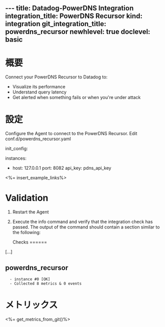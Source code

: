 --- title: Datadog-PowerDNS Integration integration_title: PowerDNS Recursor kind: integration git_integration_title: powerdns_recursor newhlevel: true
doclevel: basic
---

# 概要

Connect your PowerDNS Recursor to Datadog to:

* Visualize its performance
* Understand query latency
* Get alerted when something fails or when you're under attack

# 設定

Configure the Agent to connect to the PowerDNS Recursor. Edit conf.d/powerdns_recursor.yaml
    
init_config:

instances:
  - host: 127.0.0.1
    port: 8082
    api_key: pdns_api_key


<%= insert_example_links%>

# Validation

1.  Restart the Agent
2.  Execute the info command and verify that the integration check has passed. The output of the command should contain a section similar to the following:

    Checks
======

  [...]

  powerdns_recursor
  -----------------
      - instance #0 [OK]
      - Collected 8 metrics & 0 events


# メトリックス

<%= get_metrics_from_git()%>
